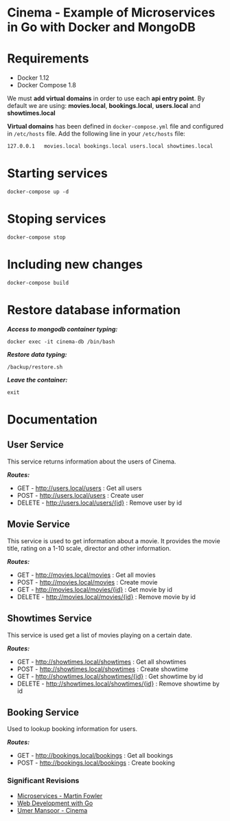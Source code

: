 # Cinema - Example of Microservices in Go with Docker and MongoDB

Requirements
===========

* Docker 1.12
* Docker Compose 1.8

We must **add virtual domains** in order to use each **api entry point**. By default we are using: **movies.local**, **bookings.local**, **users.local** and **showtimes.local**

**Virtual domains** has been defined in `docker-compose.yml` file and configured in `/etc/hosts` file. Add the following line in your `/etc/hosts` file:

```
127.0.0.1   movies.local bookings.local users.local showtimes.local
```

Starting services
==============================

```
docker-compose up -d
```

Stoping services
==============================

```
docker-compose stop
```

Including new changes
==============================

```
docker-compose build
```

Restore database information
======================
**_Access to mongodb container typing:_**

```
docker exec -it cinema-db /bin/bash
```

**_Restore data typing:_**

```
/backup/restore.sh
```

**_Leave the container:_**

```
exit
```


Documentation
======================

## User Service

This service returns information about the users of Cinema.

**_Routes:_**

* GET - http://users.local/users : Get all users
* POST - http://users.local/users : Create user
* DELETE - http://users.local/users/{id} : Remove user by id

## Movie Service

This service is used to get information about a movie. It provides the movie title, rating on a 1-10 scale, director and other information.

**_Routes:_**

* GET - http://movies.local/movies : Get all movies
* POST - http://movies.local/movies : Create movie
* GET - http://movies.local/movies/{id} : Get movie by id
* DELETE - http://movies.local/movies/{id} : Remove movie by id

## Showtimes Service

This service is used get a list of movies playing on a certain date.

**_Routes:_**

* GET - http://showtimes.local/showtimes : Get all showtimes
* POST - http://showtimes.local/showtimes : Create showtime
* GET - http://showtimes.local/showtimes/{id} : Get showtime by id
* DELETE - http://showtimes.local/showtimes/{id} : Remove showtime by id

## Booking Service

Used to lookup booking information for users.

**_Routes:_**

* GET - http://bookings.local/bookings : Get all bookings
* POST - http://bookings.local/bookings : Create booking

### Significant Revisions

* [Microservices - Martin Fowler](http://martinfowler.com/articles/microservices.html)
* [Web Development with Go](http://www.apress.com/9781484210536)
* [Umer Mansoor - Cinema](https://github.com/umermansoor/microservices)